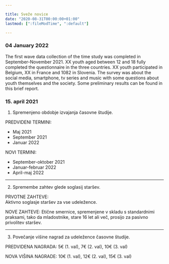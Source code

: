 ```yaml
---

title: Sveže novice
date: "2020-08-31T00:00:00+01:00"
lastmod: [":fileModTime", ":default"]

---
```


### 04 January 2022

The first wave data collection of the time study was completed in September-November 2021. XX youth aged between 12 and 18 fully completed the questionnaire in the three countries. XX youth participated in Belgium, XX in France and 1082 in Slovenia. The survey was about the social media, smartphone, tv series and music with some questions about youth themselves and the society. Some preliminary results can be found in this brief report.

### 15. april 2021

1. Spremenjeno obdobje izvajanja časovne študije.

PREDVIDENI TERMINI:
- Maj 2021
- September 2021
- Januar 2022

NOVI TERMINI:
- September-oktober 2021
- Januar-februar 2022
- April-maj 2022

---
2. Spremembe zahtev glede soglasij staršev.

PRVOTNE ZAHTEVE:\
Aktivno soglasje staršev za vse udeležence.

NOVE ZAHTEVE:
Etične smernice, spremenjene v skladu s standardnimi praksami, tako da mladostnike, stare 16 let ali več, prosijo za pasivno privolitev staršev.

---
3. Povečanje višine nagrad za udeležence časovne študije.

PREDVIDENA NAGRADA: 5€ (1. val), 7€ (2. val), 10€ (3. val)

NOVA VIŠINA NAGRADE: 10€ (1. val), 12€ (2. val), 15€ (3. val)